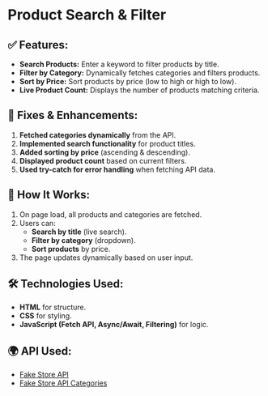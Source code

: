 # Product Search & Filter

## ✅ Features:
- **Search Products:** Enter a keyword to filter products by title.
- **Filter by Category:** Dynamically fetches categories and filters products.
- **Sort by Price:** Sort products by price (low to high or high to low).
- **Live Product Count:** Displays the number of products matching criteria.

## 🔧 Fixes & Enhancements:
1. **Fetched categories dynamically** from the API.
2. **Implemented search functionality** for product titles.
3. **Added sorting by price** (ascending & descending).
4. **Displayed product count** based on current filters.
5. **Used try-catch for error handling** when fetching API data.

## 🚀 How It Works:
1. On page load, all products and categories are fetched.
2. Users can:
   - **Search by title** (live search).
   - **Filter by category** (dropdown).
   - **Sort products** by price.
3. The page updates dynamically based on user input.

## 🛠 Technologies Used:
- **HTML** for structure.
- **CSS** for styling.
- **JavaScript (Fetch API, Async/Await, Filtering)** for logic.

## 🌍 API Used:
- [Fake Store API](https://fakestoreapi.com/products)
- [Fake Store API Categories](https://fakestoreapi.com/products/categories)
